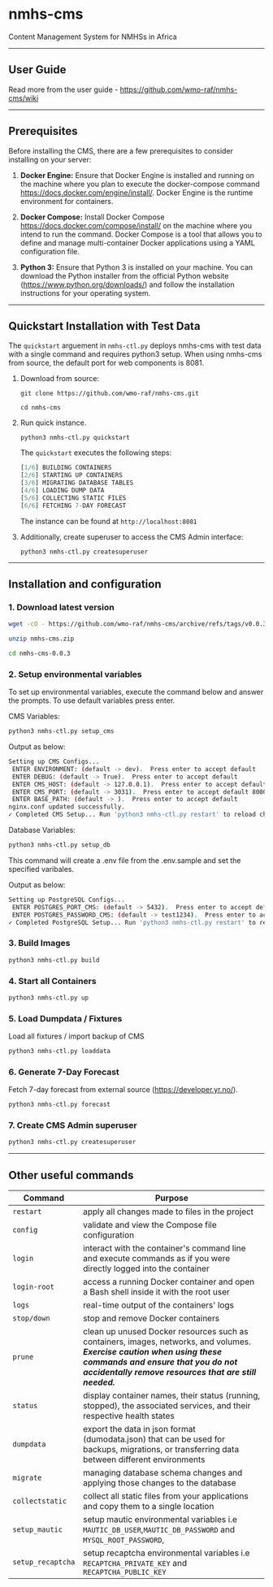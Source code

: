 # nmhs-cms

Content Management System for NMHSs in Africa

---

## User Guide

Read more from the user guide - https://github.com/wmo-raf/nmhs-cms/wiki

---

## Prerequisites

Before installing the CMS, there are a few prerequisites to consider installing on your server:

1. **Docker Engine:** Ensure that Docker Engine is installed and running on the machine where you plan to execute the docker-compose command https://docs.docker.com/engine/install/. Docker Engine is the runtime environment for containers.

2. **Docker Compose:** Install Docker Compose https://docs.docker.com/compose/install/ on the machine where you intend to run the command. Docker Compose is a tool that allows you to define and manage multi-container Docker applications using a YAML configuration file.

3. **Python 3:** Ensure that Python 3 is installed on your machine. You can download the Python installer from the official Python website (https://www.python.org/downloads/) and follow the installation instructions for your operating system.

---
## Quickstart Installation with Test Data

The `quickstart` arguement in `nmhs-ctl.py` deploys nmhs-cms with test data with a single command and requires python3 setup. When using nmhs-cms from source, the default port for web components is 8081.

1. Download from source:

    `git clone https://github.com/wmo-raf/nmhs-cms.git`

    `cd nmhs-cms`

2. Run quick instance.

    `python3 nmhs-ctl.py quickstart`

    The `quickstart` executes the following steps:

    ```py
    [1/6] BUILDING CONTAINERS
    [2/6] STARTING UP CONTAINERS 
    [3/6] MIGRATING DATABASE TABLES
    [4/6] LOADING DUMP DATA
    [5/6] COLLECTING STATIC FILES
    [6/6] FETCHING 7-DAY FORECAST
    ```

    The instance can be found at `http://localhost:8081`

3. Additionally, create superuser to access the CMS Admin interface:

    `python3 nmhs-ctl.py createsuperuser`

---

## Installation and configuration

### 1. Download latest version

```sh
wget -cO - https://github.com/wmo-raf/nmhs-cms/archive/refs/tags/v0.0.3.zip > nmhs-cms.zip
```

```sh
unzip nmhs-cms.zip
```

```sh
cd nmhs-cms-0.0.3
```

### 2. Setup environmental variables

To set up environmental variables, execute the command below and answer the prompts. To use default variables press enter.

CMS Variables:

```sh
python3 nmhs-ctl.py setup_cms
```

Output as below:

```sh
Setting up CMS Configs...
 ENTER ENVIRONMENT: (default -> dev).  Press enter to accept default
 ENTER DEBUG: (default -> True).  Press enter to accept default
 ENTER CMS_HOST: (default -> 127.0.0.1).  Press enter to accept default
 ENTER CMS_PORT: (default -> 3031).  Press enter to accept default 8000
 ENTER BASE_PATH: (default -> ).  Press enter to accept default
nginx.conf updated successfully.
✓ Completed CMS Setup... Run 'python3 nmhs-ctl.py restart' to reload changes
```

Database Variables:

```sh
python3 nmhs-ctl.py setup_db
```

This command will create a .env file from the .env.sample and set the specified varibales.

Output as below:

```sh
Setting up PostgreSQL Configs...
 ENTER POSTGRES_PORT_CMS: (default -> 5432).  Press enter to accept default
 ENTER POSTGRES_PASSWORD_CMS: (default -> test1234).  Press enter to accept default
✓ Completed PostgreSQL Setup... Run 'python3 nmhs-ctl.py restart' to reload changes
```

### 3. Build Images

```sh
python3 nmhs-ctl.py build
```

### 4. Start all Containers

```sh
python3 nmhs-ctl.py up
```

### 5. Load Dumpdata / Fixtures

Load all fixtures / import backup of CMS

```sh
python3 nmhs-ctl.py loaddata
```

### 6. Generate 7-Day Forecast

Fetch 7-day forecast from external source (https://developer.yr.no/).

```sh
python3 nmhs-ctl.py forecast
```

### 7. Create CMS Admin superuser

```sh
python3 nmhs-ctl.py createsuperuser
```

---

## Other useful commands

| Command      | Purpose |
| -------- | ----- | 
| `restart`   | apply all changes made to files in the project |
| `config` |  validate and view the Compose file configuration |
| `login` | interact with the container's command line and execute commands as if you were directly logged into the container |
| `login-root` | access a running Docker container and open a Bash shell inside it with the root user |
| `logs` | real-time output of the containers' logs |
| `stop/down` | stop and remove Docker containers |
| `prune` | clean up unused Docker resources such as containers, images, networks, and volumes. ***Exercise caution when using these commands and ensure that you do not accidentally remove resources that are still needed.*** |
| `status` | display container names, their status (running, stopped), the associated services, and their respective health states |
| `dumpdata` | export the data in json format (dumodata.json) that can be used for backups, migrations, or transferring data between different environments |
| `migrate` | managing database schema changes and applying those changes to the database |
| `collectstatic` | collect all static files from your applications and copy them to a single location |
| `setup_mautic` | setup mautic environmental variables i.e `MAUTIC_DB_USER`,`MAUTIC_DB_PASSWORD` and  `MYSQL_ROOT_PASSWORD`,    |
| `setup_recaptcha` | setup recaptcha environmental variables i.e `RECAPTCHA_PRIVATE_KEY` and `RECAPTCHA_PUBLIC_KEY`|

